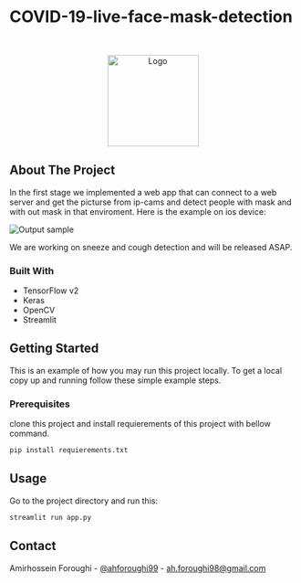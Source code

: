 # COVID-19-live-face-mask-detection
<!-- PROJECT LOGO -->
<br />

<p align="center">
  <a href="https://github.com/othneildrew/Best-README-Template">
    <img src="https://github.com/ahforoughi/COVID19-camera-surveillance/blob/master/120.png" alt="Logo" width="160" height="160">
  </a>
</p>



<!-- ABOUT THE PROJECT -->
## About The Project

In the first stage we implemented a web app that can connect to a web server and get the picturse from ip-cams and detect people with mask and with out mask in that enviroment. Here is the example on ios device:

![Output sample](https://github.com/ahforoughi/COVID-19-live-face-mask-detection/blob/master/gif.gif)

We are working on sneeze and cough detection and will be released ASAP.

### Built With
* TensorFlow v2
* Keras
* OpenCV
* Streamlit



<!-- GETTING STARTED -->
## Getting Started

This is an example of how you may run this project locally.
To get a local copy up and running follow these simple example steps.

### Prerequisites

clone this project and install requierements of this project with bellow command.

  ```sh
  pip install requierements.txt
  ```

<!-- USAGE EXAMPLES -->
## Usage

Go to the project directory and run this:
  ```sh
  streamlit run app.py
  ```




<!-- CONTACT -->
## Contact

Amirhossein Foroughi - [@ahforoughi99](https://twitter.com/ahforoughi99) - ah.foroughi98@gmail.com

